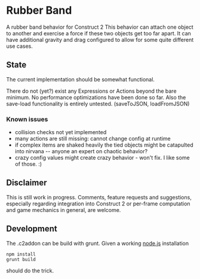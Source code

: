 # Rubber Band
A rubber band behavior for Construct 2
This behavior can attach one object to another and exercise a force if these two objects get too far apart.
It can have additional gravity and drag configured to allow for some quite different use cases.

## State
The current implementation should be somewhat functional.

There do not (yet?) exist any Expressions or Actions beyond the bare minimum.
No performance optimizations have been done so far.
Also the save-load functionality is entirely untested. (saveToJSON, loadFromJSON)

### Known issues
* collision checks not yet implemented
* many actions are still missing: cannot change config at runtime
* if complex items are shaked heavily the tied objects might be catapulted into nirvana -- anyone an expert on chaotic behavior?
* crazy config values might create crazy behavior - won't fix. I like some of those. :)


## Disclaimer
This is still work in progress. Comments, feature requests and suggestions, especially regarding integration into Construct 2 or per-frame computation and game mechanics in general, are welcome.

## Development
The .c2addon can be build with grunt. Given a working [node.js](http://nodejs.org/) installation
```
npm install
grunt build
```
should do the trick.

